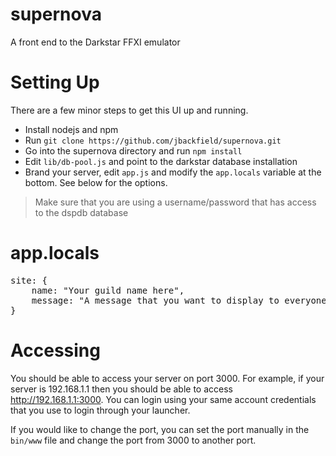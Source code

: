 supernova
=========

A front end to the Darkstar FFXI emulator

Setting Up
==========

There are a few minor steps to get this UI up and running.

* Install nodejs and npm
* Run `git clone https://github.com/jbackfield/supernova.git`
* Go into the supernova directory and run `npm install`
* Edit `lib/db-pool.js` and point to the darkstar database installation
* Brand your server, edit `app.js` and modify the `app.locals` variable at the bottom.  See below for the options.

> Make sure that you are using a username/password that has access to the dspdb database

app.locals
==========

<pre>
site: {
    name: "Your guild name here",
    message: "A message that you want to display to everyone on the index page!"
}
</pre>

Accessing
=========

You should be able to access your server on port 3000.  For example, if your server is 192.168.1.1 then you should be able to access http://192.168.1.1:3000.  You can login using your same account credentials that you use to login through your launcher.

If you would like to change the port, you can set the port manually in the `bin/www` file and change the port from 3000 to another port.
